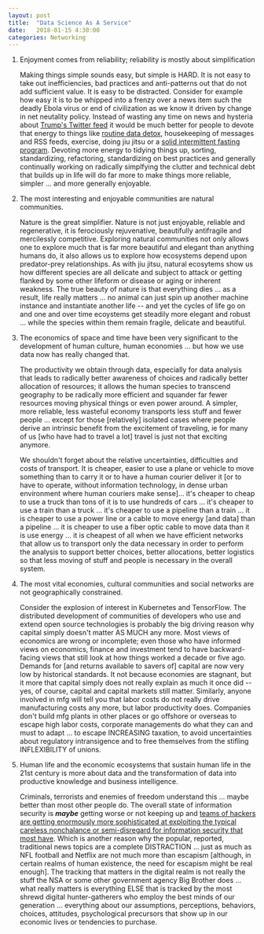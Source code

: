 ```yaml
---
layout: post
title:  "Data Science As A Service"
date:   2018-01-15 4:30:00
categories: Networking
---
```


1. Enjoyment comes from reliability; reliability is mostly about simplification

   Making things simple sounds easy, but simple is HARD. It is not easy to take out inefficiencies, bad practices and anti-patterns out that do not add sufficient value. It is easy to be distracted. Consider for example how easy it is to be whipped into a frenzy over a news item such the deadly Ebola virus or end of civilization as we know it driven by change in net neutality policy. Instead of wasting any time on news and hysteria about [Trump's Twitter feed](https://twitter.com/realdonaldtrump) it would be much better for people to devote that energy to things like [routine data detox](https://datadetox.myshadow.org/detox), housekeeping of messages and RSS feeds, exercise, doing jiu jitsu or a [solid intermittent fasting program](https://idmprogram.com/). Devoting more energy to tidying things up, sorting, standardizing, refactoring, standardizing on best practices and generally continually working on radically simplfying the clutter and technical debt that builds up in life will do far more to make things more reliable, simpler ... and more generally enjoyable.

2. The most interesting and enjoyable communities are natural communities.

    Nature is the great simplifier. Nature is not just enjoyable, reliable and regenerative, it is ferociously rejuvenative, beautifully antifragile and mercilessly competitive. Exploring natural communities not only allows one to explore much that is far more beautiful and elegant than anything humans do, it also allows us to explore how ecosystems depend upon predator-prey relationships. As with jiu jitsu, natural ecosytems show us how different species are all delicate and subject to attack or getting flanked by some other lifeform or disease or aging or inherent weakness. The true beauty of nature is that everything dies ... as a result, life really matters ... no animal can just spin up another machine instance and instantiate another life -- and yet the cycles of life go on and one and over time ecoystems get steadily more elegant and robust ... while the species within them remain fragile, delicate and beautiful.

3.  The economics of space and time have been very significant to the development of human culture, human economies ... but how we use data now has really changed that.

    The productivity we obtain through data, especially for data analysis that leads to radically better awareness of choices and radically better allocation of resources; it allows the human species to transcend geography to be radically more efficient and squander far fewer resources moving physical things or even power around. A simpler, more reliable, less wasteful economy transports less stuff and fewer people ... except for those [relatively] isolated cases where people derive an intrinsic benefit from the excitement of traveling, ie for many of us [who have had to travel a lot] travel is just not that exciting anymore.

    We shouldn't forget about the relative uncertainties, difficulties and costs of transport. It is cheaper, easier to use a plane or vehicle to move something than to carry it or to have a human courier deliver it [or to have to operate, without information technology, in dense urban environment where human couriers make sense]... it's cheaper to cheap to use a truck than tons of it is to use hundreds of cars ... it's cheaper to use a train than a truck ... it's cheaper to use a pipeline than a train ... it is cheaper to use a power line or a cable to move energy [and data] than a pipeline ... it is cheaper to use a fiber optic cable to move data than it is use energy ... it is cheapest of all when we have efficient networks that allow us to transport only the data necessary in order to perform the analysis to support better choices, better allocations, better logistics so that less moving of stuff and people is necessary in the overall system.      

4. The most vital economies, cultural communities and social networks are not geographically constrained.

    Consider the explosion of interest in Kubernetes and TensorFlow. The distributed development of communities of developers who use and extend open source technologies is probably the big driving reason why capital simply doesn't matter AS MUCH any more. Most views of economics are wrong or incomplete; even those who have informed views on economics, finance and investment tend to have backward-facing views that still look at how things worked a decade or five ago. Demands for [and returns available to savers of] capital are now very low by historical standards. It not because economies are stagnant, but it more that capital simply does not really explain as much it once did  -- yes, of course, capital and capital markets still matter. Similarly, anyone involved in mfg will tell you that labor costs do not really drive manufacturing costs any more, but labor productivity does.  Companies don't build mfg plants in other places or go offshore or overseas to escape high labor costs, corporate managements do what they can and must to adapt ... to escape INCREASING taxation, to avoid uncertainties about regulatory intransigence and to free themselves from the stifling INFLEXIBILITY of unions.

5.  Human life and the economic ecosystems that sustain human life in the 21st century is more about data and the transformation of data into productive knowledge and business intelligence.

    Criminals, terrorists and enemies of freedom understand this ... maybe better than most other people do. The overall state of information security is ***maybe*** getting worse or not keeping up and [teams of hackers are getting enormously more sophisticated at exploiting the typical careless nonchalance or semi-disregard for information security that most have](https://www.wired.com/story/worst-hacks-2017/). Which is another reason why the popular, reported, traditional news topics are a complete DISTRACTION ... just as much as NFL football and Netflix are not much more than escapism [although, in certain realms of human existence, the need for escapism might be real enough]. The tracking that matters in the digital realm is not really the stuff the NSA or some other government agency Big Brother does ... what really matters is everything ELSE that is tracked by the most shrewd digital hunter-gatherers who employ the best minds of our generation ... everything about our assumptions, perceptions, behaviors, choices, attitudes, psychological precursors that show up in our economic lives or tendencies to purchase.
